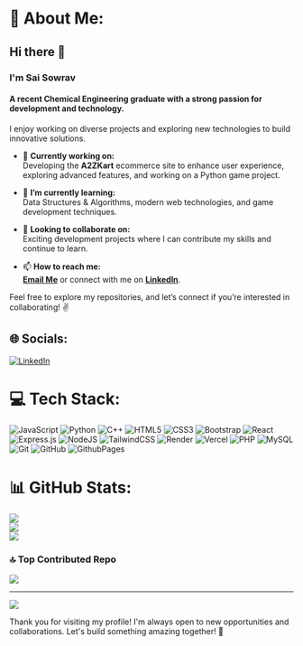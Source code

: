 # 💫 About Me:
## Hi there 👋  
### I'm **Sai Sowrav**  
#### A recent Chemical Engineering graduate with a strong passion for development and technology.

I enjoy working on diverse projects and exploring new technologies to build innovative solutions.

- 💼 **Currently working on:**  
  Developing the **A2ZKart** ecommerce site to enhance user experience, exploring advanced features, and working on a Python game project.

- 🔭 **I’m currently learning:**  
  Data Structures & Algorithms, modern web technologies, and game development techniques.

- 🌱 **Looking to collaborate on:**  
  Exciting development projects where I can contribute my skills and continue to learn.

- 📫 **How to reach me:**  
  [**Email Me**](mailto:andukurisaisowrav7@gmail.com) or connect with me on [**LinkedIn**](https://www.linkedin.com/in/sai-sowrav-andukuri/).

Feel free to explore my repositories, and let’s connect if you’re interested in collaborating! ✌️


## 🌐 Socials:
[![LinkedIn](https://img.shields.io/badge/LinkedIn-%230077B5.svg?logo=linkedin&logoColor=white)](https://linkedin.com/in/sai-sowrav-andukuri) 

# 💻 Tech Stack:
![JavaScript](https://img.shields.io/badge/javascript-%23323330.svg?style=for-the-badge&logo=javascript&logoColor=%23F7DF1E) ![Python](https://img.shields.io/badge/python-3670A0?style=for-the-badge&logo=python&logoColor=ffdd54) ![C++](https://img.shields.io/badge/c++-%2300599C.svg?style=for-the-badge&logo=c%2B%2B&logoColor=white) ![HTML5](https://img.shields.io/badge/html5-%23E34F26.svg?style=for-the-badge&logo=html5&logoColor=white) ![CSS3](https://img.shields.io/badge/css3-%231572B6.svg?style=for-the-badge&logo=css3&logoColor=white) ![Bootstrap](https://img.shields.io/badge/bootstrap-%238511FA.svg?style=for-the-badge&logo=bootstrap&logoColor=white) ![React](https://img.shields.io/badge/react-%2320232a.svg?style=for-the-badge&logo=react&logoColor=%2361DAFB) ![Express.js](https://img.shields.io/badge/express.js-%23404d59.svg?style=for-the-badge&logo=express&logoColor=%2361DAFB) ![NodeJS](https://img.shields.io/badge/node.js-6DA55F?style=for-the-badge&logo=node.js&logoColor=white) ![TailwindCSS](https://img.shields.io/badge/tailwindcss-%2338B2AC.svg?style=for-the-badge&logo=tailwind-css&logoColor=white) ![Render](https://img.shields.io/badge/Render-%46E3B7.svg?style=for-the-badge&logo=render&logoColor=white) ![Vercel](https://img.shields.io/badge/vercel-%23000000.svg?style=for-the-badge&logo=vercel&logoColor=white) ![PHP](https://img.shields.io/badge/php-%23777BB4.svg?style=for-the-badge&logo=php&logoColor=white) ![MySQL](https://img.shields.io/badge/mysql-4479A1.svg?style=for-the-badge&logo=mysql&logoColor=white) ![Git](https://img.shields.io/badge/git-%23F05033.svg?style=for-the-badge&logo=git&logoColor=white) ![GitHub](https://img.shields.io/badge/github-%23121011.svg?style=for-the-badge&logo=github&logoColor=white) ![GithubPages](https://img.shields.io/badge/github%20pages-121013?style=for-the-badge&logo=github&logoColor=white)
# 📊 GitHub Stats:
![](https://github-readme-stats.vercel.app/api?username=saisaurav78&theme=dark&hide_border=false&include_all_commits=false&count_private=false)<br/>
![](https://github-readme-streak-stats.herokuapp.com/?user=saisaurav78&theme=dark&hide_border=false)<br/>
![](https://github-readme-stats.vercel.app/api/top-langs/?username=saisaurav78&theme=dark&hide_border=false&include_all_commits=false&count_private=false&layout=compact)

### 🔝 Top Contributed Repo
![](https://github-contributor-stats.vercel.app/api?username=saisaurav78&limit=5&theme=dark&combine_all_yearly_contributions=true)

---
[![](https://visitcount.itsvg.in/api?id=saisaurav78&icon=0&color=0)](https://visitcount.itsvg.in)

Thank you for visiting my profile! I'm always open to new opportunities and collaborations. Let's build something amazing together! 🚀
